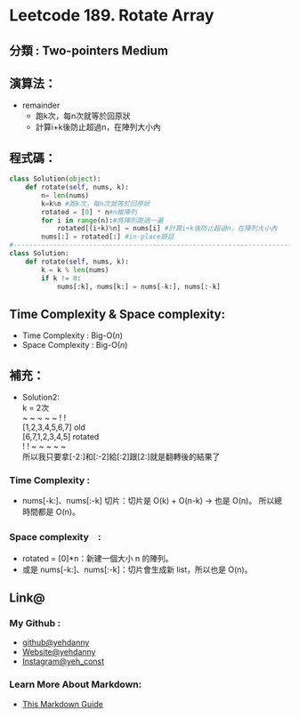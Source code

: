 # Leetcode  189. Rotate Array

## 分類 : Two-pointers Medium

## 演算法：
- remainder
  - 跑k次，每n次就等於回原狀
  - 計算i+k後防止超過n，在陣列大小內

## 程式碼：
```python
class Solution(object):
    def rotate(self, nums, k):
        n= len(nums)
        k=k%n #跑k次，每n次就等於回原狀
        rotated = [0] * n#n維陣列
        for i in range(n):#將陣列跑過一遍
            rotated[(i+k)%n] = nums[i] #計算i+k後防止超過n，在陣列大小內
        nums[:] = rotated[:] #in-place題目
#-------------------------------------------------------------------------
class Solution:
    def rotate(self, nums, k):
        k = k % len(nums)
        if k != 0:
            nums[:k], nums[k:] = nums[-k:], nums[:-k]
```
## Time Complexity & Space complexity:
- Time Complexity   :   Big-O(*n*)
- Space Complexity   :  Big-O(*n*)

## 補充：
- Solution2:</br>
k = 2次</br>
 ~ ~ ~ ~ ~ ! ! </br>
[1,2,3,4,5,6,7] old</br>
[6,7,1,2,3,4,5] rotated</br>
 ! ! ~ ~ ~ ~ ~ </br>
所以我只要拿[-2:]和[:-2]給[:2]跟[2:]就是翻轉後的結果了

### Time Complexity :
- nums[-k:]、nums[:-k] 切片：切片是 O(k) + O(n-k) → 也是 O(n)。
所以總時間都是 O(n)。
### Space complexity　:
- rotated = [0]*n：新建一個大小 n 的陣列。
- 或是 nums[-k:]、nums[:-k]：切片會生成新 list，所以也是 O(n)。

## Link@
### My Github : 
- [github@yehdanny](https://github.com/yehdanny)
- [Website@yehdanny](https://yehdanny.github.io/mypage/html/index.html)
- [Instagram@yeh_const](https://www.instagram.com/yeh_const?igsh=MTVlNTl2eGVkeWI2MA%3D%3D&utm_source=qr)
### Learn More About Markdown:
- [This Markdown Guide](https://www.markdownguide.org/)
